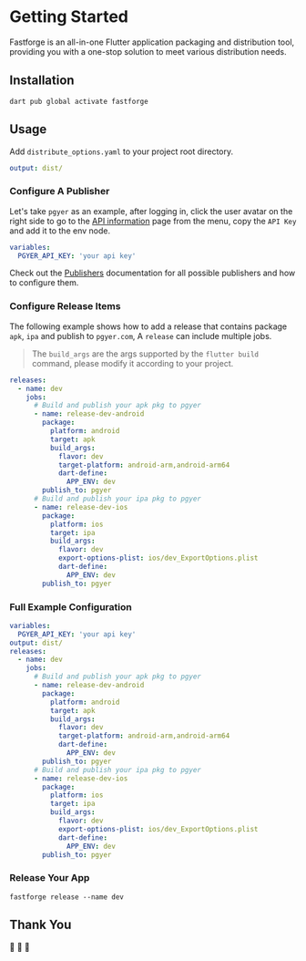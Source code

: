 # Getting Started

Fastforge is an all-in-one Flutter application packaging and distribution tool, providing you with a one-stop solution to meet various distribution needs.

## Installation

```
dart pub global activate fastforge
```

## Usage

Add `distribute_options.yaml` to your project root directory.

```yaml
output: dist/
```

### Configure A Publisher

Let's take `pgyer` as an example, after logging in, click the user avatar on the right side to go to the [API information](https://www.pgyer.com/account/api) page from the menu, copy the `API Key` and add it to the env node.

```yaml
variables:
  PGYER_API_KEY: 'your api key'
```

Check out the [Publishers](/publishers/appcenter) documentation for all possible publishers and how to configure them.

### Configure Release Items

The following example shows how to add a release that contains package `apk`, `ipa` and publish to `pgyer.com`, A `release` can include multiple jobs.

> The `build_args` are the args supported by the `flutter build` command, please modify it according to your project.

```yaml
releases:
  - name: dev
    jobs:
      # Build and publish your apk pkg to pgyer
      - name: release-dev-android
        package:
          platform: android
          target: apk
          build_args:
            flavor: dev
            target-platform: android-arm,android-arm64
            dart-define:
              APP_ENV: dev
        publish_to: pgyer
      # Build and publish your ipa pkg to pgyer
      - name: release-dev-ios
        package:
          platform: ios
          target: ipa
          build_args:
            flavor: dev
            export-options-plist: ios/dev_ExportOptions.plist
            dart-define:
              APP_ENV: dev
        publish_to: pgyer
```

### Full Example Configuration

```yaml
variables:
  PGYER_API_KEY: 'your api key'
output: dist/
releases:
  - name: dev
    jobs:
      # Build and publish your apk pkg to pgyer
      - name: release-dev-android
        package:
          platform: android
          target: apk
          build_args:
            flavor: dev
            target-platform: android-arm,android-arm64
            dart-define:
              APP_ENV: dev
        publish_to: pgyer
      # Build and publish your ipa pkg to pgyer
      - name: release-dev-ios
        package:
          platform: ios
          target: ipa
          build_args:
            flavor: dev
            export-options-plist: ios/dev_ExportOptions.plist
            dart-define:
              APP_ENV: dev
        publish_to: pgyer
```

### Release Your App

```
fastforge release --name dev
```

## Thank You

🎉 🎉 🎉
